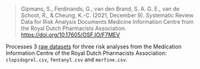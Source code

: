> Gipmans, S., Ferdinands, G., van den Brand, S. A. G. E., van de Schoot, R., & Cheung, K.-C. (2021, December 9). Systematic Review Data for Risk Analysis Documents Medicine Information Centre from the Royal Dutch Pharmacists Association. https://doi.org/10.17605/OSF.IO/F7MEV

Processes 3 [raw datasets][1] for three risk analyses from the Medication Information Centre of the Royal Dutch Pharmacists Association: `clopidogrel.csv`, `fentanyl.csv` and `morfine.csv`.

[1]:	https://osf.io/f7mev/
